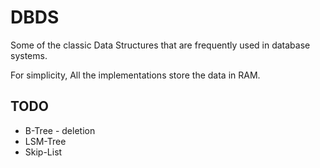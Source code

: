 # DBDS

Some of the classic Data Structures that are frequently used in database systems.

For simplicity, All the implementations store the data in RAM.


## TODO

- B-Tree - deletion
- LSM-Tree
- Skip-List

